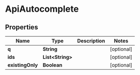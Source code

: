 

# ApiAutocomplete


## Properties

| Name | Type | Description | Notes |
|------------ | ------------- | ------------- | -------------|
|**q** | **String** |  |  [optional] |
|**ids** | **List&lt;String&gt;** |  |  [optional] |
|**existingOnly** | **Boolean** |  |  [optional] |



